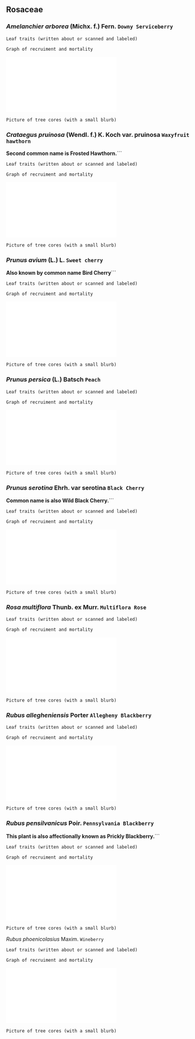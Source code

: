 ## Rosaceae
### *Amelanchier arborea*	(Michx. f.) Fern. ```Downy Serviceberry```

```Leaf traits (written about or scanned and labeled)```

```Graph of recruiment and mortality```

![description](maps_figures_tables/ch_3_US_range_maps/amelanchier_arborea_map.html)

```Picture of tree cores (with a small blurb)```

### *Crataegus pruinosa* (Wendl. f.) K. Koch var. pruinosa	```Waxyfruit hawthorn```
**Second common name is Frosted Hawthorn.**```

```Leaf traits (written about or scanned and labeled)```

```Graph of recruiment and mortality```

![description](maps_figures_tables/ch_3_US_range_maps/crataegus_pruinosa_map.html)

```Picture of tree cores (with a small blurb)```

### *Prunus avium* (L.) L. ```Sweet cherry```
**Also known by common name Bird Cherry**```

```Leaf traits (written about or scanned and labeled)```

```Graph of recruiment and mortality```

![description](maps_figures_tables/ch_3_US_range_maps/prunus_avium_map.html)

```Picture of tree cores (with a small blurb)```

### *Prunus persica* (L.) Batsch ```Peach```

```Leaf traits (written about or scanned and labeled)```

```Graph of recruiment and mortality```

![description](maps_figures_tables/ch_3_US_range_maps/prunus_persica_map.html)

```Picture of tree cores (with a small blurb)```

### *Prunus serotina* Ehrh. var serotina	```Black Cherry```
**Common name is also Wild Black Cherry.**```

```Leaf traits (written about or scanned and labeled)```

```Graph of recruiment and mortality```

![description](maps_figures_tables/ch_3_US_range_maps/prunus_serotina_map.html)

```Picture of tree cores (with a small blurb)```

### *Rosa multiflora* Thunb. ex Murr.	```Multiflora Rose```

```Leaf traits (written about or scanned and labeled)```

```Graph of recruiment and mortality```

![description](maps_figures_tables/ch_3_US_range_maps/rosa_multiflora_map.html)

```Picture of tree cores (with a small blurb)```

### *Rubus allegheniensis* Porter ```Allegheny Blackberry```

```Leaf traits (written about or scanned and labeled)```

```Graph of recruiment and mortality```

![description](maps_figures_tables/ch_3_US_range_maps/rubus_allegheniensis_map.html)

```Picture of tree cores (with a small blurb)```

### *Rubus pensilvanicus*	Poir. ```Pennsylvania Blackberry```
**This plant is also affectionally known as Prickly Blackberry.**```

```Leaf traits (written about or scanned and labeled)```

```Graph of recruiment and mortality```

![description](maps_figures_tables/ch_3_US_range_maps/rubus_pensilvanicus_map.html)

```Picture of tree cores (with a small blurb)```

*Rubus phoenicolasius* Maxim.	```Wineberry```

```Leaf traits (written about or scanned and labeled)```

```Graph of recruiment and mortality```

![description](maps_figures_tables/ch_3_US_range_maps/rubus_phoenicolasius_map.html)

```Picture of tree cores (with a small blurb)```
